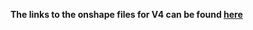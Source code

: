 **The links to the onshape files for V4 can be found [here](https://cad.onshape.com/documents/e8e0fdf7f54bbdfed2b5d0af/v/a5c16cff3a445fdbbeacb66d/e/9656342e62995d297e9206ee)**